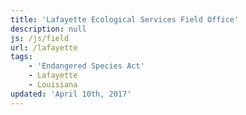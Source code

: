 ```yaml
---
title: 'Lafayette Ecological Services Field Office'
description: null
js: /js/field
url: /lafayette
tags:
    - 'Endangered Species Act'
    - Lafayette
    - Louisiana
updated: 'April 10th, 2017'
---
```

